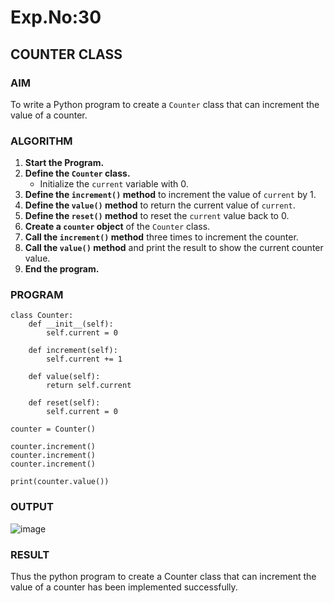 # Exp.No:30  
## COUNTER CLASS

### AIM  
To write a Python program to create a `Counter` class that can increment the value of a counter.

### ALGORITHM

1. **Start the Program.**
2. **Define the `Counter` class.**
   - Initialize the `current` variable with 0.
3. **Define the `increment()` method** to increment the value of `current` by 1.
4. **Define the `value()` method** to return the current value of `current`.
5. **Define the `reset()` method** to reset the `current` value back to 0.
6. **Create a `counter` object** of the `Counter` class.
7. **Call the `increment()` method** three times to increment the counter.
8. **Call the `value()` method** and print the result to show the current counter value.
9. **End the program.**


### PROGRAM

```
class Counter:
    def __init__(self):
        self.current = 0

    def increment(self):
        self.current += 1

    def value(self):
        return self.current

    def reset(self):
        self.current = 0

counter = Counter()

counter.increment()
counter.increment()
counter.increment()

print(counter.value())
```

### OUTPUT
![image](https://github.com/user-attachments/assets/ea0ab937-b18e-4b43-923a-593e05b6bb96)


### RESULT
Thus the python program to create a Counter class that can increment the value of a counter has been implemented successfully.
